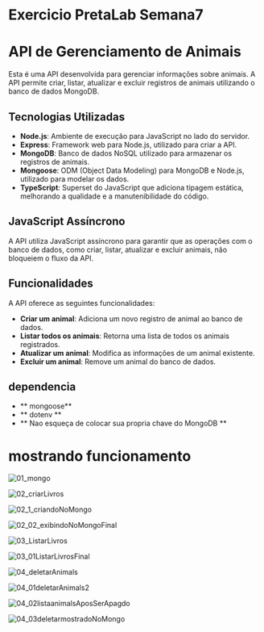 # Exercicio PretaLab Semana7

# API de Gerenciamento de Animais

Esta é uma API desenvolvida para gerenciar informações sobre animais. A API permite criar, listar, atualizar e excluir registros de animais utilizando o banco de dados MongoDB.

## Tecnologias Utilizadas

- **Node.js**: Ambiente de execução para JavaScript no lado do servidor.
- **Express**: Framework web para Node.js, utilizado para criar a API.
- **MongoDB**: Banco de dados NoSQL utilizado para armazenar os registros de animais.
- **Mongoose**: ODM (Object Data Modeling) para MongoDB e Node.js, utilizado para modelar os dados.
- **TypeScript**: Superset do JavaScript que adiciona tipagem estática, melhorando a qualidade e a manutenibilidade do código.

## JavaScript Assíncrono

A API utiliza JavaScript assíncrono para garantir que as operações com o banco de dados, como criar, listar, atualizar e excluir animais, não bloqueiem o fluxo da API. 

## Funcionalidades

A API oferece as seguintes funcionalidades:

- **Criar um animal**: Adiciona um novo registro de animal ao banco de dados.
- **Listar todos os animais**: Retorna uma lista de todos os animais registrados.
- **Atualizar um animal**: Modifica as informações de um animal existente.
- **Excluir um animal**: Remove um animal do banco de dados.

## dependencia 

- ** mongoose**
- ** dotenv **
- ** Nao esqueça de colocar sua propria chave do MongoDB **


# mostrando funcionamento
![01_mongo](https://github.com/user-attachments/assets/9bf402bc-850e-48c6-8f99-83aad4d7d755)

![02_criarLivros](https://github.com/user-attachments/assets/7e8cd4d7-96f6-4ac5-aadf-7ba9337e1374)

![02_1_criandoNoMongo](https://github.com/user-attachments/assets/754a0b43-8d55-435d-bd52-0dad42855709)

![02_02_exibindoNoMongoFinal](https://github.com/user-attachments/assets/ed8579bd-e2b0-40f3-ab0a-db871bbf9481)

![03_ListarLivros ](https://github.com/user-attachments/assets/4bd48f1e-9b86-4ea4-88a5-792210483022)

![03_01ListarLivrosFinal ](https://github.com/user-attachments/assets/3f9ffb1d-3d94-4777-8842-a637f697ca8e)

![04_deletarAnimals](https://github.com/user-attachments/assets/9bb0245f-b939-429d-a93a-f0edfa55cad7)

![04_01deletarAnimals2](https://github.com/user-attachments/assets/62bd0fdf-220e-421c-bf87-61b0e662bef6)

![04_02listaanimalsAposSerApagdo](https://github.com/user-attachments/assets/c0b27498-0f71-4232-bcaa-3173eea3cce6)


![04_03deletarmostradoNoMongo ](https://github.com/user-attachments/assets/f7aa4358-899d-458e-8960-b3f79979a81e)

